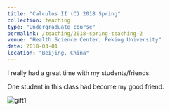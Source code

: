 ```yaml
---
title: "Calculus II (C) 2018 Spring"
collection: teaching
type: "Undergraduate course"
permalink: /teaching/2018-spring-teaching-2
venue: "Health Science Center, Peking University"
date: 2018-03-01
location: "Beijing, China"
---
```


I really had a great time with my students/friends.

One student in this class had become my good friend.

![gift1](https://zijiejin.github.io/images/2019spring1.jpg)
